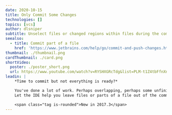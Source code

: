 ```yaml
---
date: 2020-10-15
title: Only Commit Some Changes
technologies: []
topics: [vcs]
author: dlsniper
subtitle: Unselect files or changed regions within files during the commit process.
seealso:
  - title: Commit part of a file
    href: 'https://www.jetbrains.com/help/go/commit-and-push-changes.html?section=Windows%20or%20Linux#partial_commit'
thumbnail: ./thumbnail.png
cardThumbnail: ./card.png
shortVideo:
  poster: ./poster_short.png
  url: https://www.youtube.com/watch?v=RYSHXGRcTdg&list=PLM-t1Z4tbFfnXnghmtk6WVz10_pivOw25&index=36&t=0s
leadin: |
    *Time to commit but not everything is ready?*

    You've done a lot of work. Perhaps overlapping, perhaps some unfinished.
    Let the IDE help you leave files or parts of a file out of the commit.

    <span class="tag is-rounded">New in 2017.3</span>
---
```

